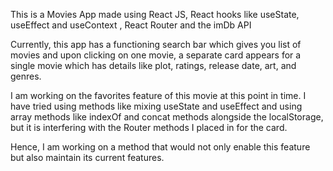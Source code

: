 This is a Movies App made using 
React JS, React hooks like useState, useEffect and useContext , React Router and the imDb API

Currently, this app has a functioning search bar which gives you list of movies and upon clicking on one movie, a separate card appears for a single movie which has details like plot, ratings, release date, art, and genres.

I am working on the favorites feature of this movie at this point in time. I have tried using methods like mixing useState and useEffect and using array methods like indexOf and concat methods alongside the localStorage, but it is interfering with the Router methods I placed in for the card.

Hence, I am working on a method that would not only enable this feature but also maintain its current features.
